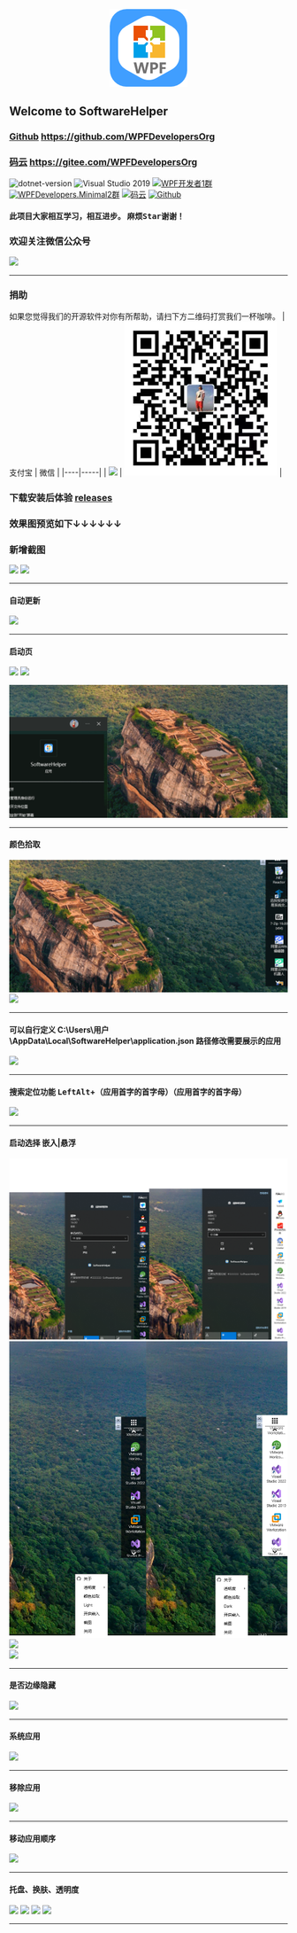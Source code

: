 <div align="center"><img src="https://github.com/WPFDevelopersOrg/ResourcesCache/raw/main/resources/SoftwareHelperLogo.png"/></div>   

##  Welcome to SoftwareHelper

### [Github](https://github.com/WPFDevelopersOrg) https://github.com/WPFDevelopersOrg  

### [码云](https://gitee.com/WPFDevelopersOrg) https://gitee.com/WPFDevelopersOrg  

![dotnet-version](https://img.shields.io/badge/.net%20framework-%E2%89%A54.0-blue)  ![Visual Studio 2019](https://img.shields.io/badge/Visual%20Studio%20-2019-blueviolet)  <a target="_blank" href="https://qm.qq.com/cgi-bin/qm/qr?k=B61RFy2vvpaKLEDxaW6NsDpPZA-eSyFh&jump_from=webapi"><img border="0" src="https://pub.idqqimg.com/wpa/images/group.png" alt="WPF开发者" title="WPF开发者">1群</a>  <a target="_blank" href="https://qm.qq.com/cgi-bin/qm/qr?k=vqNCZyd2q2j0QvLkYYCNosK-TYXpoDyF&jump_from=webapi"><img border="0" src="https://pub.idqqimg.com/wpa/images/group.png" alt="WPFDevelopers.Minimal" title="WPFDevelopers.Minimal">2群</a> [![码云](https://img.shields.io/badge/Gitee-%E7%A0%81%E4%BA%91-orange)](https://gitee.com/yanjinhua/SoftwareHelper.git)   [![Github](https://img.shields.io/badge/%20-github-%2324292e)](https://github.com/yanjinhuagood/SoftwareHelper)   


#### 此项目大家相互学习，相互进步。  麻烦<kbd>Star</kbd>谢谢！

### 欢迎关注微信公众号  
<img src="https://gitee.com/WPFDevelopersOrg/ResourcesCache/raw/main/resources/wxgzh.jpg"/>     

----------
### 捐助
如果您觉得我们的开源软件对你有所帮助，请扫下方二维码打赏我们一杯咖啡。
| 支付宝 | 微信 |
|----|-----|
|  <img src="https://gitee.com/WPFDevelopersOrg/ResourcesCache/raw/main/resources/Alipay.png"/>   |   <img src="https://github.com/WPFDevelopersOrg/ResourcesCache/raw/main/resources/WeChatPay.png"/>   |

### **下载安装后体验 [releases](https://gitee.com/WPFDevelopersOrg/SoftwareHelper/releases/)**   


### __效果图预览如下↓↓↓↓↓↓__   

### 新增截图  
<img src="https://gitee.com/WPFDevelopersOrg/ResourcesCache/raw/main/resources/WPFDevelopersResource/DrawInk.gif"/> 
<img src="https://gitee.com/WPFDevelopersOrg/ResourcesCache/raw/main/resources/WPFDevelopersResource/DrawArrow.gif"/>   

----------

#### 自动更新  

<img src="https://gitee.com/WPFDevelopersOrg/ResourcesCache/raw/main/resources/SoftwareHelperResource/AutoUpdater.gif"/>  

----------

#### 启动页  

<img src="https://gitee.com/WPFDevelopersOrg/ResourcesCache/raw/main/resources/SoftwareHelperResource/GIFfree.gif"/>  

<img src="https://gitee.com/WPFDevelopersOrg/ResourcesCache/raw/main/resources/SoftwareHelperResource/free1.png"/>   

![启动页](https://raw.githubusercontent.com/WPFDevelopersOrg/ResourcesCache/main/resources/SoftwareHelperResource/启动.gif)    

----------

#### 颜色拾取 

![颜色拾取](https://raw.githubusercontent.com/WPFDevelopersOrg/ResourcesCache/main/resources/SoftwareHelperResource/ColorSelect.gif)   
<img src="https://gitee.com/WPFDevelopersOrg/ResourcesCache/raw/main/resources/SoftwareHelperResource/GIFColor.gif"/>  

----------

#### 可以自行定义 C:\Users\用户\AppData\Local\SoftwareHelper\application.json 路径修改需要展示的应用

<img src="https://gitee.com/WPFDevelopersOrg/ResourcesCache/raw/main/resources/SoftwareHelperResource/jsonconfig.png"/>  

----------

#### 搜索定位功能 <kbd>LeftAlt</kbd>+<kbd>（应用首字的首字母）</kbd>（应用首字的首字母）

<img src="https://gitee.com/WPFDevelopersOrg/ResourcesCache/raw/main/resources/SoftwareHelperResource/KeyBoardEntry.png"/>  

----------

#### 启动选择 __嵌入|悬浮__ 

![嵌入黑皮肤与白皮肤](https://raw.githubusercontent.com/WPFDevelopersOrg/ResourcesCache/main/resources/SoftwareHelperResource/嵌入黑皮肤与白皮肤.png)
![悬浮黑皮肤与白皮肤](https://raw.githubusercontent.com/WPFDevelopersOrg/ResourcesCache/main/resources/SoftwareHelperResource/悬浮黑皮肤与白皮肤.png)
<img src="https://gitee.com/WPFDevelopersOrg/ResourcesCache/raw/main/resources/SoftwareHelperResource/desktop.gif"/>  
<img src="https://gitee.com/WPFDevelopersOrg/ResourcesCache/raw/main/resources/SoftwareHelperResource/select.png"/>  

----------

#### 是否边缘隐藏 

<img src="https://gitee.com/WPFDevelopersOrg/ResourcesCache/raw/main/resources/SoftwareHelperResource/IsEdgeHide.png"/>  

----------

#### 系统应用

<img src="https://gitee.com/WPFDevelopersOrg/ResourcesCache/raw/main/resources/SoftwareHelperResource/systemAppliction.png"/>  

----------

#### 移除应用

<img src="https://gitee.com/WPFDevelopersOrg/ResourcesCache/raw/main/resources/SoftwareHelperResource/Remove.png"/>  

----------

#### 移动应用顺序

<img src="https://gitee.com/WPFDevelopersOrg/ResourcesCache/raw/main/resources/SoftwareHelperResource/drag.png"/>  

----------

#### 托盘、换肤、透明度

<img src="https://gitee.com/WPFDevelopersOrg/ResourcesCache/raw/main/resources/SoftwareHelperResource/original.png"/>  
<img src="https://gitee.com/WPFDevelopersOrg/ResourcesCache/raw/main/resources/SoftwareHelperResource/MheelGif.gif"/>  
<img src="https://gitee.com/WPFDevelopersOrg/ResourcesCache/raw/main/resources/SoftwareHelperResource/GIFNew.gif"/>  
<img src="https://gitee.com/WPFDevelopersOrg/ResourcesCache/raw/main/resources/SoftwareHelperResource/GIFMini.gif"/>  

----------

